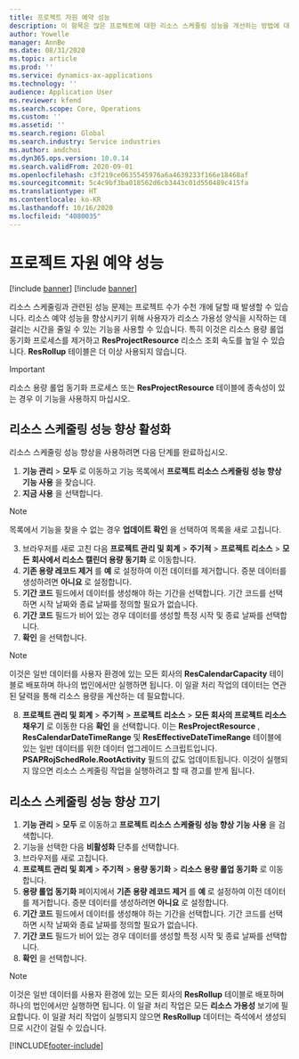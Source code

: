```yaml
---
title: 프로젝트 자원 예약 성능
description: 이 항목은 많은 프로젝트에 대한 리소스 스케줄링 성능을 개선하는 방법에 대한 정보를 제공합니다.
author: Yowelle
manager: AnnBe
ms.date: 08/31/2020
ms.topic: article
ms.prod: ''
ms.service: dynamics-ax-applications
ms.technology: ''
audience: Application User
ms.reviewer: kfend
ms.search.scope: Core, Operations
ms.custom: ''
ms.assetid: ''
ms.search.region: Global
ms.search.industry: Service industries
ms.author: andchoi
ms.dyn365.ops.version: 10.0.14
ms.search.validFrom: 2020-09-01
ms.openlocfilehash: c3f219ce0635545976a6a4639233f166e18468af
ms.sourcegitcommit: 5c4c9bf3ba018562d6cb3443c01d550489c415fa
ms.translationtype: HT
ms.contentlocale: ko-KR
ms.lasthandoff: 10/16/2020
ms.locfileid: "4080035"
---
```

# <a name="project-resource-scheduling-performance"></a>프로젝트 자원 예약 성능

[!include [banner](../includes/banner.md)]
[!include [banner](../includes/preview-banner.md)]


리소스 스케줄링과 관련된 성능 문제는 프로젝트 수가 수천 개에 달할 때 발생할 수 있습니다. 리소스 예약 성능을 향상시키기 위해 사용자가 리소스 가용성 양식을 시작하는 데 걸리는 시간을 줄일 수 있는 기능을 사용할 수 있습니다. 특히 이것은 리소스 용량 롤업 동기화 프로세스를 제거하고 **ResProjectResource** 리소스 조회 속도를 높일 수 있습니다. **ResRollup** 테이블은 더 이상 사용되지 않습니다.

> [!IMPORTANT]
> 리소스 용량 롤업 동기화 프로세스 또는 **ResProjectResource** 테이블에 종속성이 있는 경우 이 기능을 사용하지 마십시오.

## <a name="enable-resource-scheduling-performance-enhancement"></a>리소스 스케줄링 성능 향상 활성화
리소스 스케줄링 성능 향상을 사용하려면 다음 단계를 완료하십시오.

1. **기능 관리** > **모두** 로 이동하고 기능 목록에서 **프로젝트 리소스 스케줄링 성능 향상 기능 사용** 을 찾습니다.
2. **지금 사용** 을 선택합니다.

> [!NOTE]
> 목록에서 기능을 찾을 수 없는 경우 **업데이트 확인** 을 선택하여 목록을 새로 고칩니다.

3. 브라우저를 새로 고친 다음 **프로젝트 관리 및 회계** > **주기적** > **프로젝트 리소스** > **모든 회사에서 리소스 캘린더 용량 동기화** 로 이동합니다.
4. **기존 용량 레코드 제거** 를  **예** 로 설정하여 이전 데이터를 제거합니다. 증분 데이터를 생성하려면 **아니요** 로 설정합니다.
5. **기간 코드** 필드에서 데이터를 생성해야 하는 기간을 선택합니다. 기간 코드를 선택하면 시작 날짜와 종료 날짜를 정의할 필요가 없습니다.
6. **기간 코드** 필드가 비어 있는 경우 데이터를 생성할 특정 시작 및 종료 날짜를 선택합니다.
7. **확인** 을 선택합니다.

 > [!NOTE]
 > 이것은 일반 데이터를 사용자 환경에 있는 모든 회사의 **ResCalendarCapacity** 테이블로 배포하며 하나의 법인에서만 실행하면 됩니다. 이 일괄 처리 작업의 데이터는 연관된 달력을 통해 리소스 용량을 계산하는 데 필요합니다.

8. **프로젝트 관리 및 회계** > **주기적** > **프로젝트 리소스** > **모든 회사의 프로젝트 리소스 채우기** 로 이동한 다음 **확인** 을 선택합니다. 이는 **ResProjectResource** , **ResCalendarDateTimeRange** 및 **ResEffectiveDateTimeRange** 테이블에 있는 일반 데이터를 위한 데이터 업그레이드 스크립트입니다. **PSAPRojSchedRole.RootActivity** 필드의 값도 업데이트됩니다. 이것이 실행되지 않으면 리소스 스케줄링 작업을 실행하려고 할 때 경고를 받게 됩니다.
 
## <a name="turn-off-resource-scheduling-performance-enhancement"></a>리소스 스케줄링 성능 향상 끄기

1. **기능 관리** > **모두** 로 이동하고 **프로젝트 리소스 스케줄링 성능 향상 기능 사용** 을 검색합니다.
2. 기능을 선택한 다음 **비활성화** 단추를 선택합니다.
3. 브라우저를 새로 고칩니다.
4. **프로젝트 관리 및 회계** > **주기적** > **용량 동기화** > **리소스 용량 롤업 동기화** 로 이동합니다.
5. **용량 롤업 동기화** 페이지에서 **기존 용량 레코드 제거** 를 **예** 로 설정하여 이전 데이터를 제거합니다. 증분 데이터를 생성하려면 **아니요** 로 설정합니다.
6. **기간 코드** 필드에서 데이터를 생성해야 하는 기간을 선택합니다. 기간 코드를 선택하면 시작 날짜와 종료 날짜를 정의할 필요가 없습니다.
7. **기간 코드** 필드가 비어 있는 경우 데이터를 생성할 특정 시작 및 종료 날짜를 선택합니다.
8. **확인** 을 선택합니다.

> [!NOTE]
> 이것은 일반 데이터를 사용자 환경에 있는 모든 회사의 **ResRollup** 테이블로 배포하며 하나의 법인에서만 실행하면 됩니다. 이 일괄 처리 작업은 모든 **리소스 가용성** 보기에 필요합니다. 이 일괄 처리 작업이 실행되지 않으면 **ResRollup** 데이터는 즉석에서 생성되므로 시간이 걸릴 수 있습니다.


[!INCLUDE[footer-include](../includes/footer-banner.md)]
